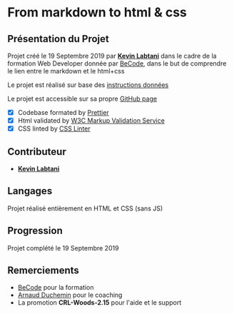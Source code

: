 # From markdown to html & css

## Présentation du Projet

Projet créé le 19 Septembre 2019 par [**Kevin Labtani**](https://github.com/kevin-labtani) dans le cadre de la formation Web Developer donnée par [BeCode](https://www.becode.org/), dans le but de comprendre le lien entre le markdown et le html+css

Le projet est réalisé sur base des [instructions données](https://github.com/becodeorg/CRL-Woods-2.15/blob/master/Parcours/01-Prairie/5.HTML-CSS/1-exercice-markdown-to-html.md)

Le projet est accessible sur sa propre [GitHub page](https://kevin-labtani.github.io/learning-environment/)

-   [x] Codebase formated by [Prettier](https://prettier.io/)
-   [x] Html validated by [W3C Markup Validation Service](https://validator.w3.org)
-   [x] CSS linted by [CSS Linter](http://csslint.net)

## Contributeur

-   [**Kevin Labtani**](https://github.com/kevin-labtani)

## Langages

Projet réalisé entièrement en HTML et CSS (sans JS)

## Progression

Projet complété le 19 Septembre 2019

## Remerciements

-   [BeCode](https://www.becode.org/) pour la formation
-   [Arnaud Duchemin](https://github.com/Cervant3s) pour le coaching
-   La promotion **CRL-Woods-2.15** pour l'aide et le support

